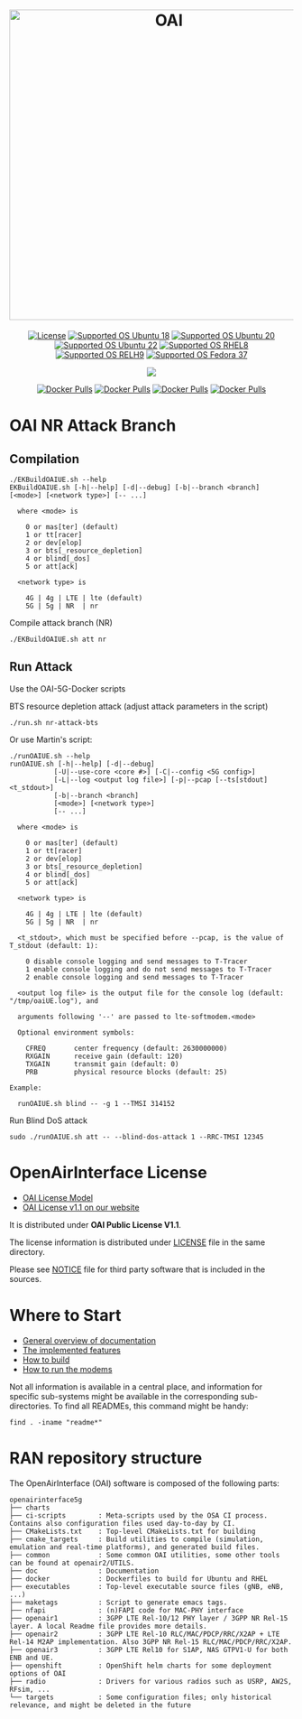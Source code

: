 <h1 align="center">
    <a href="https://openairinterface.org/"><img src="https://openairinterface.org/wp-content/uploads/2015/06/cropped-oai_final_logo.png" alt="OAI" width="550"></a>
</h1>

<p align="center">
    <a href="https://gitlab.eurecom.fr/oai/openairinterface5g/-/blob/master/LICENSE"><img src="https://img.shields.io/badge/license-OAI--Public--V1.1-blue" alt="License"></a>
    <a href="https://releases.ubuntu.com/18.04/"><img src="https://img.shields.io/badge/OS-Ubuntu18-Green" alt="Supported OS Ubuntu 18"></a>
    <a href="https://releases.ubuntu.com/20.04/"><img src="https://img.shields.io/badge/OS-Ubuntu20-Green" alt="Supported OS Ubuntu 20"></a>
    <a href="https://releases.ubuntu.com/22.04/"><img src="https://img.shields.io/badge/OS-Ubuntu22-Green" alt="Supported OS Ubuntu 22"></a>
    <a href="https://www.redhat.com/en/technologies/linux-platforms/enterprise-linux"><img src="https://img.shields.io/badge/OS-RHEL8-Green" alt="Supported OS RHEL8"></a>
    <a href="https://www.redhat.com/en/technologies/linux-platforms/enterprise-linux"><img src="https://img.shields.io/badge/OS-RHEL9-Green" alt="Supported OS RELH9"></a>
    <a href="https://getfedora.org/en/workstation/"><img src="https://img.shields.io/badge/OS-Fedore37-Green" alt="Supported OS Fedora 37"></a>
</p>

<p align="center">
    <a href="https://jenkins-oai.eurecom.fr/job/RAN-Container-Parent/"><img src="https://img.shields.io/jenkins/build?jobUrl=https%3A%2F%2Fjenkins-oai.eurecom.fr%2Fjob%2FRAN-Container-Parent%2F&label=build%20Images"></a>
</p>

<p align="center">
  <a href="https://hub.docker.com/r/oaisoftwarealliance/oai-gnb"><img alt="Docker Pulls" src="https://img.shields.io/docker/pulls/oaisoftwarealliance/oai-gnb?label=gNB%20docker%20pulls"></a>
  <a href="https://hub.docker.com/r/oaisoftwarealliance/oai-nr-ue"><img alt="Docker Pulls" src="https://img.shields.io/docker/pulls/oaisoftwarealliance/oai-nr-ue?label=NR-UE%20docker%20pulls"></a>
  <a href="https://hub.docker.com/r/oaisoftwarealliance/oai-enb"><img alt="Docker Pulls" src="https://img.shields.io/docker/pulls/oaisoftwarealliance/oai-enb?label=eNB%20docker%20pulls"></a>
  <a href="https://hub.docker.com/r/oaisoftwarealliance/oai-lte-ue"><img alt="Docker Pulls" src="https://img.shields.io/docker/pulls/oaisoftwarealliance/oai-lte-ue?label=LTE-UE%20docker%20pulls"></a>
</p>

# OAI NR Attack Branch #

## Compilation
```
./EKBuildOAIUE.sh --help
EKBuildOAIUE.sh [-h|--help] [-d|--debug] [-b|--branch <branch] [<mode>] [<network type>] [-- ...]

  where <mode> is

    0 or mas[ter] (default)
    1 or tt[racer]
    2 or dev[elop]
    3 or bts[_resource_depletion]
    4 or blind[_dos]
    5 or att[ack]

  <network type> is

    4G | 4g | LTE | lte (default)
    5G | 5g | NR  | nr
```

Compile attack branch (NR)
```
./EKBuildOAIUE.sh att nr
```


## Run Attack

Use the OAI-5G-Docker scripts

BTS resource depletion attack (adjust attack parameters in the script)

```
./run.sh nr-attack-bts
```

Or use Martin's script:

```
./runOAIUE.sh --help
runOAIUE.sh [-h|--help] [-d|--debug]
           [-U|--use-core <core #>] [-C|--config <5G config>]
           [-L|--log <output log file>] [-p|--pcap [--ts[stdout] <t_stdout>]
           [-b|--branch <branch]
           [<mode>] [<network type>]
           [-- ...]

  where <mode> is

    0 or mas[ter] (default)
    1 or tt[racer]
    2 or dev[elop]
    3 or bts[_resource_depletion]
    4 or blind[_dos]
    5 or att[ack]

  <network type> is

    4G | 4g | LTE | lte (default)
    5G | 5g | NR  | nr

  <t_stdout>, which must be specified before --pcap, is the value of T_stdout (default: 1):

    0 disable console logging and send messages to T-Tracer
    1 enable console logging and do not send messages to T-Tracer
    2 enable console logging and send messages to T-Tracer

  <output log file> is the output file for the console log (default: "/tmp/oaiUE.log"), and

  arguments following '--' are passed to lte-softmodem.<mode>

  Optional environment symbols:

    CFREQ       center frequency (default: 2630000000)
    RXGAIN      receive gain (default: 120)
    TXGAIN      transmit gain (default: 0)
    PRB         physical resource blocks (default: 25)

Example:

  runOAIUE.sh blind -- -g 1 --TMSI 314152
```

Run Blind DoS attack
```
sudo ./runOAIUE.sh att -- --blind-dos-attack 1 --RRC-TMSI 12345
```

# OpenAirInterface License #

 *  [OAI License Model](http://www.openairinterface.org/?page_id=101)
 *  [OAI License v1.1 on our website](http://www.openairinterface.org/?page_id=698)

It is distributed under **OAI Public License V1.1**.

The license information is distributed under [LICENSE](LICENSE) file in the same directory.

Please see [NOTICE](NOTICE.md) file for third party software that is included in the sources.

# Where to Start #

 *  [General overview of documentation](./doc/README.md)
 *  [The implemented features](./doc/FEATURE_SET.md)
 *  [How to build](./doc/BUILD.md)
 *  [How to run the modems](./doc/RUNMODEM.md)

Not all information is available in a central place, and information for
specific sub-systems might be available in the corresponding sub-directories.
To find all READMEs, this command might be handy:

```
find . -iname "readme*"
```

# RAN repository structure #

The OpenAirInterface (OAI) software is composed of the following parts: 

```
openairinterface5g
├── charts
├── ci-scripts        : Meta-scripts used by the OSA CI process. Contains also configuration files used day-to-day by CI.
├── CMakeLists.txt    : Top-level CMakeLists.txt for building
├── cmake_targets     : Build utilities to compile (simulation, emulation and real-time platforms), and generated build files.
├── common            : Some common OAI utilities, some other tools can be found at openair2/UTILS.
├── doc               : Documentation
├── docker            : Dockerfiles to build for Ubuntu and RHEL
├── executables       : Top-level executable source files (gNB, eNB, ...)
├── maketags          : Script to generate emacs tags.
├── nfapi             : (n)FAPI code for MAC-PHY interface
├── openair1          : 3GPP LTE Rel-10/12 PHY layer / 3GPP NR Rel-15 layer. A local Readme file provides more details.
├── openair2          : 3GPP LTE Rel-10 RLC/MAC/PDCP/RRC/X2AP + LTE Rel-14 M2AP implementation. Also 3GPP NR Rel-15 RLC/MAC/PDCP/RRC/X2AP.
├── openair3          : 3GPP LTE Rel10 for S1AP, NAS GTPV1-U for both ENB and UE.
├── openshift         : OpenShift helm charts for some deployment options of OAI
├── radio             : Drivers for various radios such as USRP, AW2S, RFsim, ...
└── targets           : Some configuration files; only historical relevance, and might be deleted in the future
```
